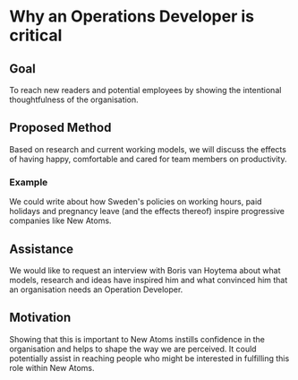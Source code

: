 # Why an Operations Developer is critical

## Goal
To reach new readers and potential employees by showing the intentional thoughtfulness of the organisation.

## Proposed Method
Based on research and current working models, we will discuss the effects of having happy, comfortable and cared for team members on productivity.

### Example
We could write about how Sweden's policies on working hours, paid holidays and pregnancy leave (and the effects thereof) inspire progressive companies like New Atoms.

## Assistance
We would like to request an interview with Boris van Hoytema about what models, research and ideas have inspired him and what convinced him that an organisation needs an Operation Developer.

## Motivation
Showing that this is important to New Atoms instills confidence in the organisation and helps to shape the way we are perceived. It could potentially assist in reaching people who might be interested in fulfilling this role within New Atoms.
